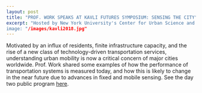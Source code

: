 ```yaml
---
layout: post
title: "PROF. WORK SPEAKS AT KAVLI FUTURES SYMPOSIUM: SENSING THE CITY"
excerpt: "Hosted by New York University's Center for Urban Science and Progress, the two-day event spanned a wide array of perspectives on the next generation sensing needed to unlock the potential of smart cities.”
image: "/images/kavli2018.jpg"
---
```


Motivated by an influx of residents, finite infrastructure capacity, and the rise of a new class of technology-driven transportation services, understanding urban mobility is now a critical concern of major cities worldwide. Prof. Work shared some examples of how the performance of transportation systems is measured today, and how this is likely to change in the near future due to advances in fixed and mobile sensing. See the day two public program [here]( https://wp.nyu.edu/sensingthecity/recordings/).
